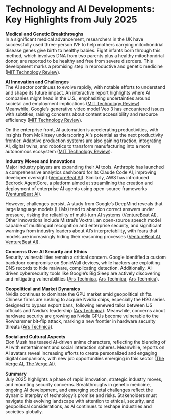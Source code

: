 # Technology and AI Developments: Key Highlights from July 2025

**Medical and Genetic Breakthroughs**  
In a significant medical advancement, researchers in the UK have successfully used three-person IVF to help mothers carrying mitochondrial disease genes give birth to healthy babies. Eight infants born through this method, which involves DNA from two parents plus a healthy mitochondrial donor, are reported to be healthy and free from severe disorders. This development marks a promising step in reproductive and genetic medicine ([MIT Technology Review](https://www.technologyreview.com/2025/07/16/1120285/babies-born-trial-of-three-person-ivf/)).

**AI Innovation and Challenges**  
The AI sector continues to evolve rapidly, with notable efforts to understand and shape its future impact. An interactive report highlights where AI companies might head in the U.S., emphasizing uncertainties around societal and employment implications ([MIT Technology Review](https://www.technologyreview.com/2025/07/16/1120233/these-four-charts-show-where-ai-companies-could-go-next-in-the-us/)). Meanwhile, Google’s generative video model Veo 3 has encountered issues with subtitles, raising concerns about content accessibility and resource efficiency ([MIT Technology Review](https://www.technologyreview.com/2025/07/16/1120240/the-download-veo-3s-subtitles-problem-and-the-future-of-our-planets/)).  

On the enterprise front, AI automation is accelerating productivities, with insights from McKinsey underscoring AI’s potential as the next productivity frontier. Adaptive production systems are also gaining traction, integrating AI, digital twins, and robotics to transform manufacturing into a more autonomous ecosystem ([MIT Technology Review](https://www.technologyreview.com/2025/07/15/1120083/shaping-the-future-with-adaptive-production/)).

**Industry Moves and Innovations**  
Major industry players are expanding their AI tools. Anthropic has launched a comprehensive analytics dashboard for its Claude Code AI, improving developer oversight ([VentureBeat AI](https://venturebeat.com/ai/anthropic-adds-usage-tracking-to-claude-code-as-enterprise-ai-spending-surges/)). Similarly, AWS has introduced Bedrock AgentCore, a platform aimed at streamlining the creation and deployment of enterprise AI agents using open-source frameworks ([VentureBeat AI](https://venturebeat.com/ai/aws-unveils-bedrock-agentcore-a-new-platform-for-building-enterprise-ai-agents-with-open-source-frameworks-and-tools/)).

However, challenges persist. A study from Google’s DeepMind reveals that large language models (LLMs) tend to abandon correct answers under pressure, risking the reliability of multi-turn AI systems ([VentureBeat AI](https://venturebeat.com/ai/google-study-shows-llms-abandon-correct-answers-under-pressure-threatening-multi-turn-ai-systems/)). Other innovations include Mistral’s Voxtral, an open-source speech model capable of multilingual recognition and enterprise security, and significant warnings from industry leaders about AI’s interpretability, with fears that models are increasingly hiding their reasoning processes ([VentureBeat AI](https://venturebeat.com/ai/mistral-s-voxtral-goes-beyond-transcription-with-summarization-speech-triggered-functions/), [VentureBeat AI](https://venturebeat.com/ai/openai-google-deepmind-and-anthropic-sound-alarm-we-may-be-losing-the-ability-to-understand-ai/)).

**Concerns Over AI Security and Ethics**  
Security vulnerabilities remain a critical concern. Google identified a custom backdoor compromise on SonicWall devices, while hackers are exploiting DNS records to hide malware, complicating detection. Additionally, AI-driven cybersecurity tools like Google’s Big Sleep are actively discovering and mitigating vulnerabilities ([Ars Technica](https://arstechnica.com/security/2025/07/google-finds-custom-backdoor-being-installed-on-sonicwall-network-devices/), [Ars Technica](https://arstechnica.com/security/2025/07/hackers-exploit-a-blind-spot-by-hiding-malware-inside-dns-records/), [Ars Technica](https://arstechnica.com/information-technology/2025/07/more-vmware-cloud-partners-axed-as-broadcom-launches-new-invite-only-program/)).

**Geopolitical and Market Dynamics**  
Nvidia continues to dominate the GPU market amid geopolitical shifts. Chinese firms are rushing to acquire Nvidia chips, especially the H20 series designed to bypass export bans, following renewed talks between US officials and Nvidia’s leadership ([Ars Technica](https://arstechnica.com/information-technology/2025/07/nvidia-to-resume-china-ai-chip-sales-after-huang-meets-trump/)). Meanwhile, concerns about hardware security are growing as Nvidia GPUs become vulnerable to the Rowhammer bit-flip attack, marking a new frontier in hardware security threats ([Ars Technica](https://arstechnica.com/security/2025/07/nvidia-chips-become-the-first-gpus-to-fall-to-rowhammer-bit-flip-attacks/)).

**Social and Cultural Aspects**  
Elon Musk has teased AI-driven anime characters, reflecting the blending of AI with entertainment and social interaction spheres. Meanwhile, reports on AI avatars reveal increasing efforts to create personalized and engaging digital companions, with new job opportunities emerging in this sector ([The Verge AI](https://www.theverge.com/ai-artificial-intelligence/708536/elon-musk-grok-xai-ai-boyfriend), [The Verge AI](https://www.theverge.com/ai-artificial-intelligence/708482/i-spent-24-hours-flirting-with-elon-musks-ai-girlfriend)).

**Summary**  
July 2025 highlights a phase of rapid innovation, strategic industry moves, and mounting security concerns. Breakthroughs in genetic medicine, ongoing AI development, and emerging societal challenges reflect the dynamic interplay of technology’s promise and risks. Stakeholders must navigate this evolving landscape with attention to ethical, security, and geopolitical considerations, as AI continues to reshape industries and societies globally.